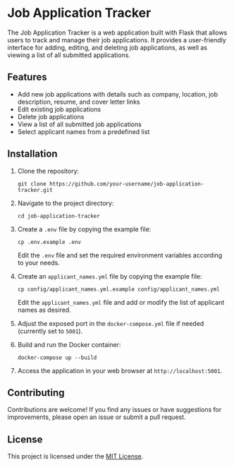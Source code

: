 # Job Application Tracker

The Job Application Tracker is a web application built with Flask that allows users to track and manage their job applications. It provides a user-friendly interface for adding, editing, and deleting job applications, as well as viewing a list of all submitted applications.

## Features

- Add new job applications with details such as company, location, job description, resume, and cover letter links
- Edit existing job applications
- Delete job applications
- View a list of all submitted job applications
- Select applicant names from a predefined list

## Installation

1. Clone the repository:

   ```
   git clone https://github.com/your-username/job-application-tracker.git
   ```

2. Navigate to the project directory:

   ```
   cd job-application-tracker
   ```

3. Create a `.env` file by copying the example file:

   ```
   cp .env.example .env
   ```

   Edit the `.env` file and set the required environment variables according to your needs.

4. Create an `applicant_names.yml` file by copying the example file:

   ```
   cp config/applicant_names.yml.example config/applicant_names.yml
   ```

   Edit the `applicant_names.yml` file and add or modify the list of applicant names as desired.

5. Adjust the exposed port in the `docker-compose.yml` file if needed (currently set to `5001`).

6. Build and run the Docker container:

   ```
   docker-compose up --build
   ```

7. Access the application in your web browser at `http://localhost:5001`.

## Contributing

Contributions are welcome! If you find any issues or have suggestions for improvements, please open an issue or submit a pull request.

## License

This project is licensed under the [MIT License](LICENSE).
